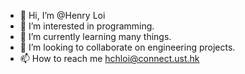 - 👋 Hi, I’m @Henry Loi
- 👀 I’m interested in programming.
- 🌱 I’m currently learning many things.
- 💞️ I’m looking to collaborate on engineering projects.
- 📫 How to reach me hchloi@connect.ust.hk

<!---
Henryloi73/Henryloi73 is a ✨ special ✨ repository because its `README.md` (this file) appears on your GitHub profile.
You can click the Preview link to take a look at your changes.
--->
